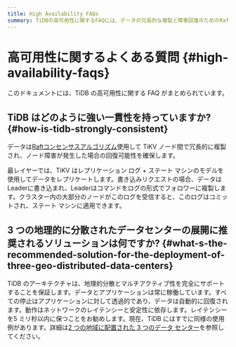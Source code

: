 ```yaml
---
title: High Availability FAQs
summary: TiDBの高可用性に関するFAQには、データの冗長的な複製と障害回復のためのRaftコンセンサスアルゴリズムの使用が含まれています。また、TiDBのアーキテクチャは地理的分散とマルチアクティブ性をサポートし、データとアプリケーションの停止は透過的であり、自動的に回復されます。動作はネットワークのレイテンシーと安定性に依存し、レイテンシーを5ミリ秒以内に保つことが推奨されています。TiDBにはすでに同様の使用例があります。
---
```


# 高可用性に関するよくある質問 {#high-availability-faqs}

このドキュメントには、TiDB の高可用性に関する FAQ がまとめられています。

## TiDB はどのように強い一貫性を持っていますか? {#how-is-tidb-strongly-consistent}

データは[Raftコンセンサスアルゴリズム](https://raft.github.io/)使用して TiKV ノード間で冗長的に複製され、ノード障害が発生した場合の回復可能性を確保します。

最レイヤーでは、TiKV はレプリケーション ログ + ステート マシンのモデルを使用してデータをレプリケートします。書き込みリクエストの場合、データはLeaderに書き込まれ、Leaderはコマンドをログの形式でフォロワーに複製します。クラスター内の大部分のノードがこのログを受信すると、このログはコミットされ、ステート マシンに適用できます。

## 3 つの地理的に分散されたデータセンターの展開に推奨されるソリューションは何ですか? {#what-s-the-recommended-solution-for-the-deployment-of-three-geo-distributed-data-centers}

TiDB のアーキテクチャは、地理的分散とマルチアクティブ性を完全にサポートすることを保証します。データとアプリケーションは常に稼働しています。すべての停止はアプリケーションに対して透過的であり、データは自動的に回復されます。動作はネットワークのレイテンシーと安定性に依存します。レイテンシーを5 ミリ秒以内に保つことをお勧めします。現在、TiDB にはすでに同様の使用例があります。詳細は[2 つの地域に配置された 3 つのデータ センター](/three-data-centers-in-two-cities-deployment.md)を参照してください。
